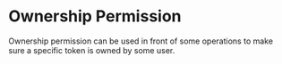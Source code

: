 # Ownership Permission

Ownership permission can be used in front of some operations to make sure a specific token is owned by some user.